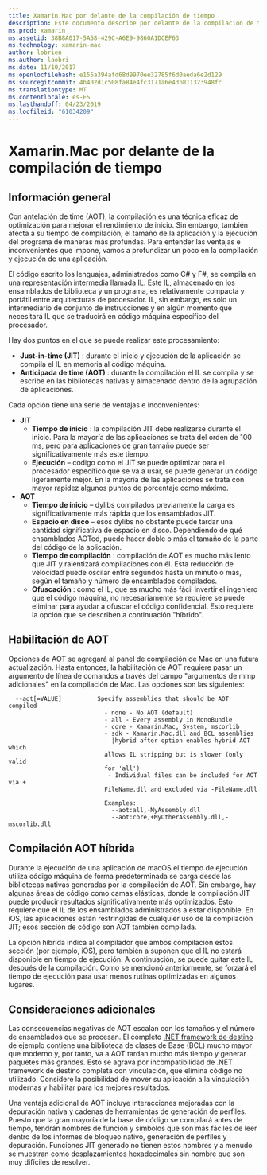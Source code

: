 ```yaml
---
title: Xamarin.Mac por delante de la compilación de tiempo
description: Este documento describe por delante de la compilación de tiempo en Xamarin.Mac. Compara las compilación AOT a la compilación JIT, se explica cómo habilitar AOT y echa un vistazo a la compilación AOT híbrida.
ms.prod: xamarin
ms.assetid: 38B8A017-5A58-429C-A6E9-9860A1DCEF63
ms.technology: xamarin-mac
author: lobrien
ms.author: laobri
ms.date: 11/10/2017
ms.openlocfilehash: e155a394afd68d9970ee32785f6d0aeda6e2d129
ms.sourcegitcommit: 4b402d1c508fa84e4fc3171a6e43b811323948fc
ms.translationtype: MT
ms.contentlocale: es-ES
ms.lasthandoff: 04/23/2019
ms.locfileid: "61034209"
---
```

# <a name="xamarinmac-ahead-of-time-compilation"></a>Xamarin.Mac por delante de la compilación de tiempo

## <a name="overview"></a>Información general

Con antelación de time (AOT), la compilación es una técnica eficaz de optimización para mejorar el rendimiento de inicio. Sin embargo, también afecta a su tiempo de compilación, el tamaño de la aplicación y la ejecución del programa de maneras más profundas. Para entender las ventajas e inconvenientes que impone, vamos a profundizar un poco en la compilación y ejecución de una aplicación.

El código escrito los lenguajes, administrados como C# y F#, se compila en una representación intermedia llamada IL. Este IL, almacenado en los ensamblados de biblioteca y un programa, es relativamente compacta y portátil entre arquitecturas de procesador. IL, sin embargo, es sólo un intermediario de conjunto de instrucciones y en algún momento que necesitará IL que se traducirá en código máquina específico del procesador.

Hay dos puntos en el que se puede realizar este procesamiento:

- **Just-in-time (JIT)** : durante el inicio y ejecución de la aplicación se compila el IL en memoria al código máquina.
- **Anticipada de time (AOT)** : durante la compilación el IL se compila y se escribe en las bibliotecas nativas y almacenado dentro de la agrupación de aplicaciones.

Cada opción tiene una serie de ventajas e inconvenientes:

- **JIT**
  - **Tiempo de inicio** : la compilación JIT debe realizarse durante el inicio. Para la mayoría de las aplicaciones se trata del orden de 100 ms, pero para aplicaciones de gran tamaño puede ser significativamente más este tiempo.
  - **Ejecución** – código como el JIT se puede optimizar para el procesador específico que se va a usar, se puede generar un código ligeramente mejor. En la mayoría de las aplicaciones se trata con mayor rapidez algunos puntos de porcentaje como máximo.
- **AOT**
  - **Tiempo de inicio** – dylibs compilados previamente la carga es significativamente más rápida que los ensamblados JIT.
  - **Espacio en disco** – esos dylibs no obstante puede tardar una cantidad significativa de espacio en disco. Dependiendo de qué ensamblados AOTed, puede hacer doble o más el tamaño de la parte del código de la aplicación.
  - **Tiempo de compilación** : compilación de AOT es mucho más lento que JIT y ralentizará compilaciones con él. Esta reducción de velocidad puede oscilar entre segundos hasta un minuto o más, según el tamaño y número de ensamblados compilados.
  - **Ofuscación** : como el IL, que es mucho más fácil invertir el ingeniero que el código máquina, no necesariamente se requiere se puede eliminar para ayudar a ofuscar el código confidencial. Esto requiere la opción que se describen a continuación "híbrido".

## <a name="enabling-aot"></a>Habilitación de AOT

Opciones de AOT se agregará al panel de compilación de Mac en una futura actualización. Hasta entonces, la habilitación de AOT requiere pasar un argumento de línea de comandos a través del campo "argumentos de mmp adicionales" en la compilación de Mac. Las opciones son las siguientes:


      --aot[=VALUE]          Specify assemblies that should be AOT compiled
                               - none - No AOT (default)
                               - all - Every assembly in MonoBundle
                               - core - Xamarin.Mac, System, mscorlib
                               - sdk - Xamarin.Mac.dll and BCL assemblies
                               - |hybrid after option enables hybrid AOT which
                               allows IL stripping but is slower (only valid
                               for 'all')
                                - Individual files can be included for AOT via +
                               FileName.dll and excluded via -FileName.dll

                               Examples:
                                 --aot:all,-MyAssembly.dll
                                 --aot:core,+MyOtherAssembly.dll,-mscorlib.dll



## <a name="hybrid-aot"></a>Compilación AOT híbrida

Durante la ejecución de una aplicación de macOS el tiempo de ejecución utiliza código máquina de forma predeterminada se carga desde las bibliotecas nativas generadas por la compilación de AOT. Sin embargo, hay algunas áreas de código como camas elásticas, donde la compilación JIT puede producir resultados significativamente más optimizados. Esto requiere que el IL de los ensamblados administrados a estar disponible. En iOS, las aplicaciones están restringidas de cualquier uso de la compilación JIT; esos sección de código son AOT también compilada.

La opción híbrida indica al compilador que ambos compilación estos sección (por ejemplo, iOS), pero también a suponen que el IL no estará disponible en tiempo de ejecución. A continuación, se puede quitar este IL después de la compilación. Como se mencionó anteriormente, se forzará el tiempo de ejecución para usar menos rutinas optimizadas en algunos lugares.

## <a name="further-considerations"></a>Consideraciones adicionales

Las consecuencias negativas de AOT escalan con los tamaños y el número de ensamblados que se procesan. El completo [.NET framework de destino](~/mac/platform/target-framework.md) de ejemplo contiene una biblioteca de clases de Base (BCL) mucho mayor que moderno y, por tanto, va a AOT tardan mucho más tiempo y generar paquetes más grandes. Esto se agrava por incompatibilidad de .NET framework de destino completa con vinculación, que elimina código no utilizado. Considere la posibilidad de mover su aplicación a la vinculación modernas y habilitar para los mejores resultados.

Una ventaja adicional de AOT incluye interacciones mejoradas con la depuración nativa y cadenas de herramientas de generación de perfiles. Puesto que la gran mayoría de la base de código se compilará antes de tiempo, tendrán nombres de función y símbolos que son más fáciles de leer dentro de los informes de bloqueo nativo, generación de perfiles y depuración. Funciones JIT generado no tienen estos nombres y a menudo se muestran como desplazamientos hexadecimales sin nombre que son muy difíciles de resolver.
